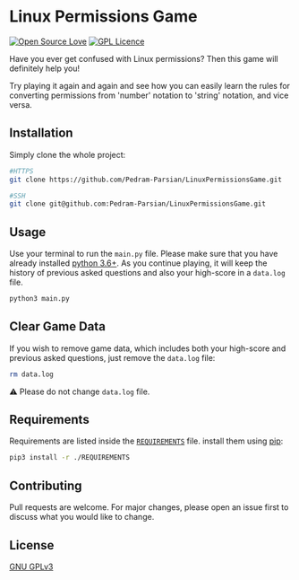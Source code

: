 # Linux Permissions Game
[![Open Source Love](https://badges.frapsoft.com/os/v1/open-source.svg?v=103)](https://github.com/ellerbrock/open-source-badges/)
[![GPL Licence](https://badges.frapsoft.com/os/gpl/gpl.svg?v=103)](https://opensource.org/licenses/GPL-3.0/)

Have you ever get confused with Linux permissions?  Then this game will definitely help you!

Try playing it again and again and see how you can easily learn the rules for converting permissions from 'number' notation to 'string' notation, and vice versa.



## Installation

Simply clone the whole project:
```bash
#HTTPS
git clone https://github.com/Pedram-Parsian/LinuxPermissionsGame.git

#SSH
git clone git@github.com:Pedram-Parsian/LinuxPermissionsGame.git
```

## Usage
Use your terminal to run the `main.py` file. Please make sure that you have already installed [python 3.6+](https://www.python.org/downloads/). As you continue playing, it will keep the history of previous asked questions and also your high-score in a `data.log` file.
```bash
python3 main.py
```

## Clear Game Data
If you wish to remove game data, which includes both your high-score and previous asked questions, just remove the `data.log` file:
```bash
rm data.log
```
:warning: Please do not change `data.log` file.


## Requirements
Requirements are listed inside the [`REQUIREMENTS`](https://github.com/Pedram-Parsian/LinuxPermissionsGame/blob/master/REQUIREMENTS) file. install them using [pip](https://pypi.org/):
```bash
pip3 install -r ./REQUIREMENTS
```

## Contributing
Pull requests are welcome. For major changes, please open an issue first to discuss what you would like to change.

## License
[GNU GPLv3](https://opensource.org/licenses/GPL-3.0)
